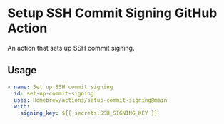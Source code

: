 # Setup SSH Commit Signing GitHub Action

An action that sets up SSH commit signing.

## Usage

```yaml
- name: Set up SSH commit signing
  id: set-up-commit-signing
  uses: Homebrew/actions/setup-commit-signing@main
  with:
    signing_key: ${{ secrets.SSH_SIGNING_KEY }}
```
